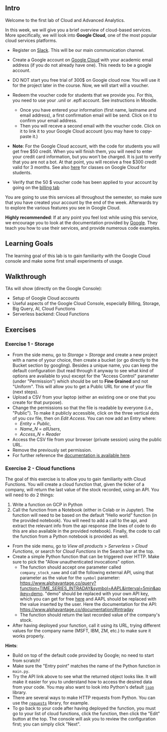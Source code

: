 ## Intro
Welcome to the first lab of Cloud and Advanced Analytics.

In this week, we will give you a brief overview of cloud-based services. More specifically, we will look into **Google Cloud**, one of the most popular cloud services platforms. 

* Register on [Slack](https://join.slack.com/t/cloud-and-analytics23/shared_invite/zt-1oh2n2asy-l70~dhXVmgy34cqgvRLheg). This will be our main communication channel.
* Create a Google account on [Google Cloud](https://cloud.google.com) with your academic email address (if you do not already have one). This needs to be a google account.
* DO NOT start you free trial of 300$ on Google cloud now. You will use it for the project later in the course. Now, we will start will a voucher.
* Redeem the voucher code for students that we provide you. For this, you need to use your .unil or .epfl account. See instructions in Moodle.
  * Once you have entered your information (first name, lastname and email address), a first confirmation email will be send. Click on it to confirm your email address.
  * Then you will receve a second email with the voucher code. Click on it to link it to your Google Cloud account (you may have to copy-paste it.)

* **Note**: For the Google Cloud account, with the code for students you will get free $50 credit. When you will finish them, you will need to enter your credit card information, but you won't be charged. It is just to verify that you are not a bot. At that point, you will receive a free $300 credit valid for 3 months. See also [here](https://edu.google.com/programs/students/?modal_active=none) for classes on Google Cloud for students.
* Verify that the 50 $ voucher code has been applied to your account by going on the [billing tab](https://console.cloud.google.com/billing/01B32E-AE678C-E613F9?organizationId=0)

You are going to use this services all throughout the semester, so make sure that you have created your account by the end of the week. Afterwards try to explore the various features you see in Google Cloud.

**Highly recommended**: If at any point you feel lost while using this service, we encourage you to look at the documentation provided by [Google](https://cloud.google.com/docs). They teach you how to use their services, and provide numerous code examples.


## Learning Goals
The learning goal of this lab is to gain familiarity with the Google Cloud console and make some first small experiments of usage.

## Walkthrough
TAs will show (directly on the Google Console):
* Setup of Google Cloud accounts
* Useful aspects of the Google Cloud Console, especially Billing, Storage, Big Query, AI, Cloud Functions
* Serverless backend: Cloud Functions 


## Exercises

### Exercise 1 - Storage
* From the side menu, go to _Storage_ > _Storage_ and create a new project with a name of yyour choice, then create a bucket (or go directly to the Bucket section by googling). Besides a unique name, you can keep the default configuration (but read through it anyway to see what kind of options are available to you) except for the "Access Control" parameter (under "Permission") which should be set to __Fine Grained__ and not "Uniform". This will allow you to get a Public URL for one of your file (next steps).
* Upload a CSV from your laptop (either an existing one or one that you create for that purpose).
* Change the permissions so that the file is readable by everyone (i.e., "Public"). To make it publicly accessible, click on the three vertical dots of you csv file, then on _Edit Access_. You can now add an Entry where:
  * _Entity_ = _Public_,
  * _Name_N_ = _allUsers_,
  * _Access_N_ = _Reader_
* Access the CSV file from your browser (private session) using the public URL.
* Remove the previously set permission.
* For further reference the [documentation is available here](https://cloud.google.com/storage/docs/access-control/making-data-public?hl=en-GB).


### Exercise 2 - Cloud functions

The goal of this exercise is to allow you to gain familiarity with Cloud Functions. You will create a cloud function that, given the ticker of a company, will return the last value of the stock recorded, using an API. You will need to do 2 things:
1. Write a function on GCP in Python
2. Call the function from a Notebook (either in Colab or in Jupyter).
The function will need to be based on the default “Hello world” function (in the provided notebook). You will need to add a call to the api, and extract the relevant info from the api response (the lines of code to do this are also available in the provided notebook). Finally, the code to call the function from a Python notebook is provided as well.


* From the side menu, go to _View all products_ > _Serverless_ > _Cloud Functions_, or search for _Cloud Functions_ in the Search bar at the top.
* Create a simple Python function that can be triggered over HTTP. Make sure to pick the "Allow unauthenticated invocations" option.
   * The function should accept one parameter called `company_stock_name` and call the following external API, using that parameter as the value for the `symbol` parameter: https://www.alphavantage.co/query?function=TIME_SERIES_INTRADAY&symbol=AAPL&interval=5min&apikey=demo. "demo" should be replaced with your own API key, which you can get for free [here](https://www.alphavantage.co/support/#api-key) and AAPL should be replaced with the value inserted by the user. Here the documentation for the API: https://www.alphavantage.co/documentation/#intraday
   * The function should return the last recorded value of the company's stock.
* After having deployed your function, call it using its URL, trying different values for the company name (MSFT, IBM, ZM, etc.) to make sure it works properly.

**Hints**:
* Build on top of the default code provided by Google; no need to start from scratch!
* Make sure the "Entry point" matches the name of the Python function in `main.py`.
* Try the API link above to see what the returned object looks like. It will make it easier for you to understand how to access the desired data from your code. You may also want to look into Python's default [`json`](https://docs.python.org/3/library/json.html) library.
* There are several ways to make HTTP requests from Python. You can use the [`requests`](https://requests.readthedocs.io/en/master/) library, for example.
* To go back to your code after having deployed the function, you must go to your list of cloud functions, click the function, then click the "Edit" button at the top. The console will ask you to review the configuration first; you can simply click "Next".




